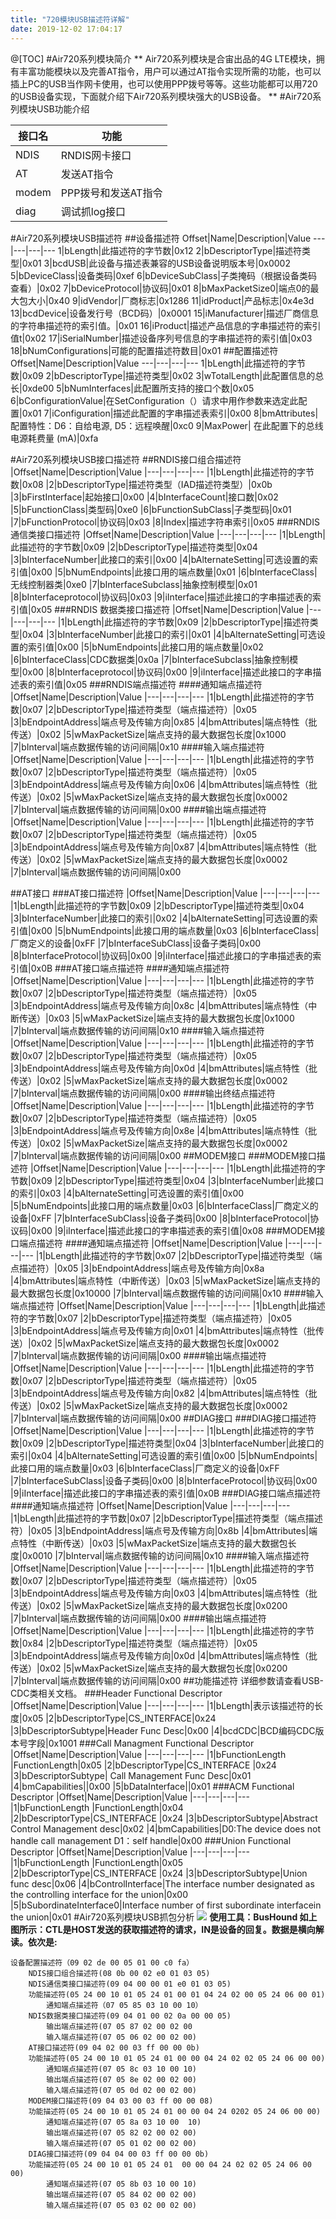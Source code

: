 ```yaml
---
title: "720模块USB描述符详解"
date: 2019-12-02 17:04:17
---
```


@[TOC]
#Air720系列模块简介
**
Air720系列模块是合宙出品的4G LTE模块，拥有丰富功能模块以及完善AT指令，用户可以通过AT指令实现所需的功能，也可以插上PC的USB当作网卡使用，也可以使用PPP拨号等等。这些功能都可以用720的USB设备实现，下面就介绍下Air720系列模块强大的USB设备。
**
#Air720系列模块USB功能介绍

接口名|功能
--|--
NDIS|RNDIS网卡接口
AT|发送AT指令
modem|PPP拨号和发送AT指令
diag|调试抓log接口

#Air720系列模块USB描述符
##设备描述符
Offset|Name|Description|Value
---|---|---|---
1|bLength|此描述符的字节数|0x12
2|bDescriptorType|描述符类型|0x01
3|bcdUSB|此设备与描述表兼容的USB设备说明版本号|0x0002
5|bDeviceClass|设备类码|0xef
6|bDeviceSubClass|子类掩码（根据设备类码查看）|0x02
7|bDeviceProtocol|协议码|0x01
8|bMaxPacketSize0|端点0的最大包大小|0x40
9|idVendor|厂商标志|0x1286
11|idProduct|产品标志|0x4e3d
13|bcdDevice|设备发行号（BCD码）|0x0001
15|iManufacturer|描述厂商信息的字符串描述符的索引值。|0x01
16|iProduct|描述产品信息的字串描述符的索引值t|0x02
17|iSerialNumber|描述设备序列号信息的字串描述符的索引值|0x03
18|bNumConfigurations|可能的配置描述符数目|0x01
##配置描述符
Offset|Name|Description|Value
---|---|---|---
1|bLength|此描述符的字节数|0x09
2|bDescriptorType|描述符类型|0x02
3|wTotalLength|此配置信息的总长|0xde00
5|bNumInterfaces|此配置所支持的接口个数|0x05
6|bConfigurationValue|在SetConfiguration（）请求中用作参数来选定此配置|0x01
7|iConfiguration|描述此配置的字串描述表索引|0x00
8|bmAttributes|配置特性：D6：自给电源, D5：远程唤醒|0xc0
9|MaxPower|	在此配置下的总线电源耗费量 (mA)|0xfa

#Air720系列模块USB接口描述符
##RNDIS接口组合描述符
|Offset|Name|Description|Value
|---|---|---|---
|1|bLength|此描述符的字节数|0x08
|2|bDescriptorType|描述符类型（IAD描述符类型）|0x0b
|3|bFirstInterface|起始接口|0x00
|4|bInterfaceCount|接口数|0x02
|5|bFunctionClass|类型码|0xe0
|6|bFunctionSubClass|子类型码|0x01
|7|bFunctionProtocol|协议码|0x03
|8|Index|描述字符串索引|0x05
###RNDIS 通信类接口描述符
|Offset|Name|Description|Value
|---|---|---|---
|1|bLength|此描述符的字节数|0x09
|2|bDescriptorType|描述符类型|0x04
|3|bInterfaceNumber|此接口的索引|0x00
|4|bAlternateSetting|可选设置的索引值|0x00
|5|bNumEndpoints|此接口用的端点数量|0x01
|6|bInterfaceClass|无线控制器类|0xe0
|7|bInterfaceSubclass|抽象控制模型|0x01
|8|bInterfaceprotocol|协议码|0x03
|9|iInterface|描述此接口的字串描述表的索引值|0x05
###RNDIS 数据类接口描述符
|Offset|Name|Description|Value
|---|---|---|---
|1|bLength|此描述符的字节数|0x09
|2|bDescriptorType|描述符类型|0x04
|3|bInterfaceNumber|此接口的索引|0x01
|4|bAlternateSetting|可选设置的索引值|0x00
|5|bNumEndpoints|此接口用的端点数量|0x02
|6|bInterfaceClass|CDC数据类|0x0a
|7|bInterfaceSubclass|抽象控制模型|0x00
|8|bInterfaceprotocol|协议码|0x00
|9|iInterface|描述此接口的字串描述表的索引值|0x05
###RNDIS端点描述符
####通知端点描述符
|Offset|Name|Description|Value
|---|---|---|---
|1|bLength|此描述符的字节数|0x07
|2|bDescriptorType|描述符类型（端点描述符）|0x05
|3|bEndpointAddress|端点号及传输方向|0x85
|4|bmAttributes|端点特性（批传送）|0x02
|5|wMaxPacketSize|端点支持的最大数据包长度|0x1000
|7|bInterval|端点数据传输的访问间隔|0x10
####输入端点描述符
|Offset|Name|Description|Value
|---|---|---|---
|1|bLength|此描述符的字节数|0x07
|2|bDescriptorType|描述符类型（端点描述符）|0x05
|3|bEndpointAddress|端点号及传输方向|0x06
|4|bmAttributes|端点特性（批传送）|0x02
|5|wMaxPacketSize|端点支持的最大数据包长度|0x0002
|7|bInterval|端点数据传输的访问间隔|0x00
####输出端点描述符
|Offset|Name|Description|Value
|---|---|---|---
|1|bLength|此描述符的字节数|0x07
|2|bDescriptorType|描述符类型（端点描述符）|0x05
|3|bEndpointAddress|端点号及传输方向|0x87
|4|bmAttributes|端点特性（批传送）|0x02
|5|wMaxPacketSize|端点支持的最大数据包长度|0x0002
|7|bInterval|端点数据传输的访问间隔|0x00

##AT接口
###AT接口描述符
|Offset|Name|Description|Value
|---|---|---|---
|1|bLength|此描述符的字节数|0x09
|2|bDescriptorType|描述符类型|0x04
|3|bInterfaceNumber|此接口的索引|0x02
|4|bAlternateSetting|可选设置的索引值|0x00
|5|bNumEndpoints|此接口用的端点数量|0x03
|6|bInterfaceClass|厂商定义的设备|0xFF
|7|bInterfaceSubClass|设备子类码|0x00
|8|bInterfaceProtocol|协议码|0x00
|9|iInterface|描述此接口的字串描述表的索引值|0x0B
###AT接口端点描述符
####通知端点描述符
|Offset|Name|Description|Value
|---|---|---|---
|1|bLength|此描述符的字节数|0x07
|2|bDescriptorType|描述符类型（端点描述符）|0x05
|3|bEndpointAddress|端点号及传输方向|0x8c
|4|bmAttributes|端点特性（中断传送）|0x03
|5|wMaxPacketSize|端点支持的最大数据包长度|0x1000
|7|bInterval|端点数据传输的访问间隔|0x10
####输入端点描述符
|Offset|Name|Description|Value
|---|---|---|---
|1|bLength|此描述符的字节数|0x07
|2|bDescriptorType|描述符类型（端点描述符）|0x05
|3|bEndpointAddress|端点号及传输方向|0x0d
|4|bmAttributes|端点特性（批传送）|0x02
|5|wMaxPacketSize|端点支持的最大数据包长度|0x0002
|7|bInterval|端点数据传输的访问间隔|0x00
####输出终结点描述符
|Offset|Name|Description|Value
|---|---|---|---
|1|bLength|此描述符的字节数|0x07
|2|bDescriptorType|描述符类型（端点描述符）|0x05
|3|bEndpointAddress|端点号及传输方向|0x8e
|4|bmAttributes|端点特性（批传送）|0x02
|5|wMaxPacketSize|端点支持的最大数据包长度|0x0002
|7|bInterval|端点数据传输的访问间隔|0x00
##MODEM接口
###MODEM接口描述符
|Offset|Name|Description|Value
|---|---|---|---
|1|bLength|此描述符的字节数|0x09
|2|bDescriptorType|描述符类型|0x04
|3|bInterfaceNumber|此接口的索引|0x03
|4|bAlternateSetting|可选设置的索引值|0x00
|5|bNumEndpoints|此接口用的端点数量|0x03
|6|bInterfaceClass|厂商定义的设备|0xFF
|7|bInterfaceSubClass|设备子类码|0x00
|8|bInterfaceProtocol|协议码|0x00
|9|iInterface|描述此接口的字串描述表的索引值|0x08
###MODEM接口端点描述符
####通知端点描述符
|Offset|Name|Description|Value
|---|---|---|---
|1|bLength|此描述符的字节数|0x07
|2|bDescriptorType|描述符类型（端点描述符）|0x05
|3|bEndpointAddress|端点号及传输方向|0x8a
|4|bmAttributes|端点特性（中断传送）|0x03
|5|wMaxPacketSize|端点支持的最大数据包长度|0x10000
|7|bInterval|端点数据传输的访问间隔|0x10
####输入端点描述符
|Offset|Name|Description|Value
|---|---|---|---
|1|bLength|此描述符的字节数|0x07
|2|bDescriptorType|描述符类型（端点描述符）|0x05
|3|bEndpointAddress|端点号及传输方向|0x01
|4|bmAttributes|端点特性（批传送）|0x02
|5|wMaxPacketSize|端点支持的最大数据包长度|0x0002
|7|bInterval|端点数据传输的访问间隔|0x00
####输出端点描述符
|Offset|Name|Description|Value
|---|---|---|---
|1|bLength|此描述符的字节数|0x07
|2|bDescriptorType|描述符类型（端点描述符）|0x05
|3|bEndpointAddress|端点号及传输方向|0x82
|4|bmAttributes|端点特性（批传送）|0x02
|5|wMaxPacketSize|端点支持的最大数据包长度|0x0002
|7|bInterval|端点数据传输的访问间隔|0x00
##DIAG接口
###DIAG接口描述符
|Offset|Name|Description|Value
|---|---|---|---
|1|bLength|此描述符的字节数|0x09
|2|bDescriptorType|描述符类型|0x04
|3|bInterfaceNumber|此接口的索引|0x04
|4|bAlternateSetting|可选设置的索引值|0x00
|5|bNumEndpoints|此接口用的端点数量|0x03
|6|bInterfaceClass|厂商定义的设备|0xFF
|7|bInterfaceSubClass|设备子类码|0x00
|8|bInterfaceProtocol|协议码|0x00
|9|iInterface|描述此接口的字串描述表的索引值|0x0B
###DIAG接口端点描述符
####通知端点描述符
|Offset|Name|Description|Value
|---|---|---|---
|1|bLength|此描述符的字节数|0x07
|2|bDescriptorType|描述符类型（端点描述符）|0x05
|3|bEndpointAddress|端点号及传输方向|0x8b
|4|bmAttributes|端点特性（中断传送）|0x03
|5|wMaxPacketSize|端点支持的最大数据包长度|0x0010
|7|bInterval|端点数据传输的访问间隔|0x10
####输入端点描述符
|Offset|Name|Description|Value
|---|---|---|---
|1|bLength|此描述符的字节数|0x07
|2|bDescriptorType|描述符类型（端点描述符）|0x05
|3|bEndpointAddress|端点号及传输方向|0x03
|4|bmAttributes|端点特性（批传送）|0x02
|5|wMaxPacketSize|端点支持的最大数据包长度|0x0200
|7|bInterval|端点数据传输的访问间隔|0x00
####输出端点描述符
|Offset|Name|Description|Value
|---|---|---|---
|1|bLength|此描述符的字节数|0x84
|2|bDescriptorType|描述符类型（端点描述符）|0x05
|3|bEndpointAddress|端点号及传输方向|0x0d
|4|bmAttributes|端点特性（批传送）|0x02
|5|wMaxPacketSize|端点支持的最大数据包长度|0x0200
|7|bInterval|端点数据传输的访问间隔|0x00
##功能描述符
详细参数请查看USB-CDC类相关文档。
###Header Functional Descriptor
|Offset|Name|Description|Value
|---|---|---|---
|1|bLength|表示该描述符的长度|0x05
|2|bDescriptorType|CS_INTERFACE|0x24
|3|bDescriptorSubtype|Header Func Desc|0x00
|4|bcdCDC|BCD编码CDC版本号字段|0x1001
###Call Managment Functional Descriptor
|Offset|Name|Description|Value
|---|---|---|---
|1|bFunctionLength |FunctionLength|0x05
|2|bDescriptorType|CS_INTERFACE |0x24
|3|bDescriptorSubtype| Call Management Func Desc|0x01
|4|bmCapabilities||0x00
|5|bDataInterface||0x01
###ACM Functional Descriptor
|Offset|Name|Description|Value
|---|---|---|---
|1|bFunctionLength |FunctionLength|0x04
|2|bDescriptorType|CS_INTERFACE |0x24
|3|bDescriptorSubtype|Abstract Control Management desc|0x02
|4|bmCapabilities|D0:The device does not handle call management D1：self handle|0x00
###Union Functional Descriptor
|Offset|Name|Description|Value
|---|---|---|---
|1|bFunctionLength |FunctionLength|0x05
|2|bDescriptorType|CS_INTERFACE |0x24
|3|bDescriptorSubtype|Union func desc|0x06
|4|bControlInterface|The interface number designated as the controlling interface for the union|0x00
|5|bSubordinateInterface0|Interface number of first subordinate interfacein the union|0x01
#Air720系列模块USB抓包分析
![](http://doc.openluat.com/api/static/editormd/php/../uploads/5_35093.png)
**使用工具：BusHound
如上图所示：CTL是HOST发送的获取描述符的请求，IN是设备的回复。数据是横向解读。依次是:**
```
设备配置描述符（09 02 de 00 05 01 00 c0 fa）
	NDIS接口组合描述符(08 0b 00 02 e0 01 03 05)
	NDIS通信类接口描述符(09 04 00 00 01 e0 01 03 05)
	功能描述符(05 24 00 10 01 05 24 01 00 01 04 24 02 00 05 24 06 00 01)
		通知端点描述符（07 05 85 03 10 00 10）
	NDIS数据类接口描述符(09 04 01 00 02 0a 00 00 05)
		输出端点描述符(07 05 87 02 00 02 00
		输入端点描述符(07 05 06 02 00 02 00)
	AT接口描述符(09 04 02 00 03 ff 00 00 0b)
	功能描述符(05 24 00 10 01 05 24 01 00 00 04 24 02 02 05 24 06 00 00)
		通知端点描述符(07 05 8c 03 10 00 10)
		输出端点描述符(07 05 8e 02 00 02 00)
		输入端点描述符(07 05 0d 02 00 02 00)
	MODEM接口描述符(09 04 03 00 03 ff 00 00 08)
	功能描述符(05 24 00 10 01 05 24 01 00 00 04 24 0202 05 24 06 00 00)
		通知端点描述符(07 05 8a 03 10 00  10)
		输出端点描述符(07 05 82 02 00 02 00)
		输入端点描述符(07 05 01 02 00 02 00)
	DIAG接口描述符(09 04 04 00 03 ff 00 00 0b)
	功能描述符(05 24 00 10 01 05 24 01  00 00 04 24 02 02 05 24 06 00 00)
		通知端点描述符(07 05 8b 03 10 00 10)
		输出端点描述符(07 05 84 02 00 02 00)
		输入端点描述符(07 05 03 02 00 02 00)
```
